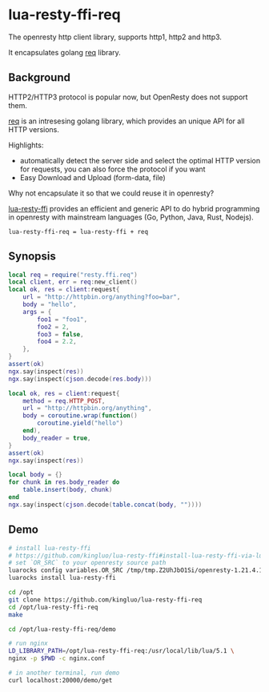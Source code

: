 # lua-resty-ffi-req

The openresty http client library, supports http1, http2 and http3.

It encapsulates golang [req](https://req.cool/) library.

## Background

HTTP2/HTTP3 protocol is popular now,
but OpenResty does not support them.

[req](https://req.cool/) is an intresesing golang library, which provides an unique API
for all HTTP versions.

Highlights:

* automatically detect the server side and select the optimal HTTP version for requests, you can also force the protocol if you want
* Easy Download and Upload (form-data, file)

Why not encapsulate it so that we could reuse it in openresty?

[lua-resty-ffi](https://github.com/kingluo/lua-resty-ffi) provides an efficient and generic API to do hybrid programming
in openresty with mainstream languages (Go, Python, Java, Rust, Nodejs).

`lua-resty-ffi-req = lua-resty-ffi + req`

## Synopsis

```lua
local req = require("resty.ffi.req")
local client, err = req:new_client()
local ok, res = client:request{
    url = "http://httpbin.org/anything?foo=bar",
    body = "hello",
    args = {
        foo1 = "foo1",
        foo2 = 2,
        foo3 = false,
        foo4 = 2.2,
    },
}
assert(ok)
ngx.say(inspect(res))
ngx.say(inspect(cjson.decode(res.body)))

local ok, res = client:request{
    method = req.HTTP_POST,
    url = "http://httpbin.org/anything",
    body = coroutine.wrap(function()
        coroutine.yield("hello")
    end),
    body_reader = true,
}
assert(ok)
ngx.say(inspect(res))

local body = {}
for chunk in res.body_reader do
    table.insert(body, chunk)
end
ngx.say(inspect(cjson.decode(table.concat(body, ""))))
```

## Demo

```bash
# install lua-resty-ffi
# https://github.com/kingluo/lua-resty-ffi#install-lua-resty-ffi-via-luarocks
# set `OR_SRC` to your openresty source path
luarocks config variables.OR_SRC /tmp/tmp.Z2UhJbO1Si/openresty-1.21.4.1
luarocks install lua-resty-ffi

cd /opt
git clone https://github.com/kingluo/lua-resty-ffi-req
cd /opt/lua-resty-ffi-req
make

cd /opt/lua-resty-ffi-req/demo

# run nginx
LD_LIBRARY_PATH=/opt/lua-resty-ffi-req:/usr/local/lib/lua/5.1 \
nginx -p $PWD -c nginx.conf

# in another terminal, run demo
curl localhost:20000/demo/get
```
